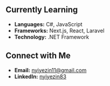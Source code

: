 ## Currently Learning

* **Languages:** C#, JavaScript
* **Frameworks:** Next.js, React, Laravel
* **Technology:** .NET Framework

## Connect with Me

* **Email:** [nyiyezin11@gmail.com](nyiyezin11@gmail.com)
* **LinkedIn:** [nyiyezin83](https://www.linkedin.com/in/nyiyezin83/)
  
